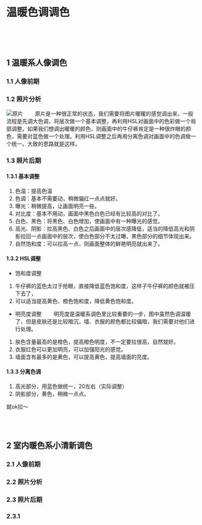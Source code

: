 # 温暖色调调色

<br>
<br>
<br>

## 1 温暖系人像调色

### 1.1 人像前期

### 1.2 照片分析

![原片](https://upload-images.jianshu.io/upload_images/10947003-b5e7538848dde733.png?imageMogr2/auto-orient/strip%7CimageView2/2/w/1240)
&emsp;&emsp;原片是一种很正常的状态，我们需要将图片暖暖的感觉调出来，一般流程是先调大色调，将层次做一个基本调整，再利用HSL对画面中的色彩做一个局部调整。如果我们想调出暖暖的颜色，则画面中的牛仔裤肯定是一种很炸眼的颜色，需要对蓝色做一个处理。利用HSL调整之后再用分离色调对画面中的色调做一个统一。大致的思路就是这样。


### 1.3 照片后期

#### 1.3.1 基本调整
1. 色温：提高色温
2. 色调：基本不需要动，稍微偏红一点点就好。
3. 曝光：稍微提高，让画面明亮一些。
4. 对比度：基本不用动，画面中黑色白色已经有比较高的对比了。
5. 白色、黑色：将黑色、白色增加，使画面中有一种曝光的感觉。
6. 高光、阴影：拉高黑色、白色之后画面中的层次感降低，适当的降低高光和阴影拉回一点画面中的层次，使白色部分不太过曝，黑色部分的细节体现出来。
7. 自然饱和度：可以拉高一点，则画面整体的鲜艳明亮就出来了。
#### 1.3.2 HSL调整
- 饱和度调整
1. 牛仔裤的蓝色太过于抢眼，直接降低蓝色饱和度，这样子牛仔裤的颜色就被压下去了，
2. 可以适当提高黄色、橙色饱和度，降低黄色饱和度。

- 明亮度调整
&emsp;&emsp;明亮度是温暖系调色里比较重要的一步，图中虽然色调温暖了，但是皮肤还是比较暗沉，墙、衣服的颜色都比较偏暗，我们需要对他们进行处理。
1. 肤色含量最高的是橙色，提高橙色明度，不一定要拉很高，自然就好。
2. 衣服红色可以更加明亮，可以加强阳光的感觉。
3. 墙面含有最多的是黄色，可以提高黄色，提高墙面的亮度。

#### 1.3.3 分离色调
1. 高光部分，用蓝色做统一，20左右（实际调整）
2. 阴影部分，黄色，稍微一点点。

就ok拉～

<br>
<br>

## 2 室内暖色系小清新调色

### 2.1 人像前期

### 2.2 照片分析

### 2.3 照片后期

### 2.3.1 

